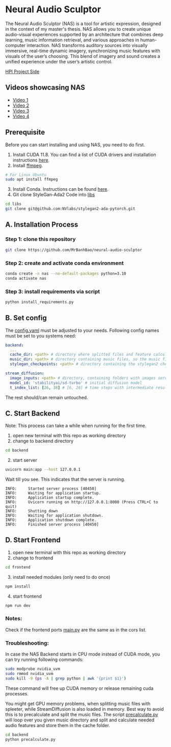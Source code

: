 # Neural Audio Sculptor

The Neural Audio Sculptor (NAS) is a tool for artistic expression, designed in the context of my master's thesis. 
NAS allows you to create unique audio-visual experiences supported by an architecture that combines deep learning, 
music information retrieval, and various approaches in human-computer interaction. 
NAS transforms auditory sources into visually immersive, real-time dynamic imagery, 
synchronizing music features with visuals of the user’s choosing. 
This blend of imagery and sound creates a unified experience under the user’s artistic control.  

[HPI Project Side](https://hpi.de/neurodesign/projects/neural-audio-sculptor.html) 


## Videos showcasing NAS
* [Video 1](https://drive.google.com/file/d/13SD0WEYPwUVpen3orci_SCpkPuPNfVLM/view)
* [Video 2](https://drive.google.com/file/d/1YsU1GZTxhMj2GY_cYU2DGB8KyqLcDZsl/view)
* [Video 3](https://drive.google.com/file/d/1NZjWihqOn5EUZRe49AX00lPl-ye3hsG1/view)
* [Video 4](https://drive.google.com/file/d/1mJQaZnXReHYrvmePOdqJtb1Bdpxa2H03/view)


## Prerequisite
Before you can start installing and using NAS, you need to do first.

1. Install CUDA 11.8. You can find a list of CUDA drivers and installation instructions [here](https://developer.nvidia.com/cuda-toolkit-archive).
2. Install [ffmpeg](https://ffmpeg.org/download.html).
```bash
# For Linux Ubuntu
sudo apt install ffmpeg
```
3. Install Conda. Instructions can be found [here](https://conda.io/projects/conda/en/latest/user-guide/index.html).
4. Git clone StyleGan-Ada2 Code into [libs](backend%2Flibs)
```bash
cd libs
git clone git@github.com:NVlabs/stylegan2-ada-pytorch.git
```

## A. Installation Process
### Step 1: clone this repository
```bash
git clone https://github.com/MrBanhBao/neural-audio-sculptor
```

### Step 2: create and activate conda environment
```bash
conda create -n nas --no-default-packages python=3.10
conda activate nas
```

### Step 3: install requirements via script
```bash
python install_requirements.py
```

## B. Set config
The [config.yaml](frontend%2Fstatic%2Fconfig.yaml) must be adjusted to your needs.
Following config names must be set to you systems need:
```yaml
backend:
  ...
  cache_dir: <path> # directory where splitted files and feature calculations are stored
  music_dir: <path> # directory containing music files, so the music finder UI component can display them 
  stylegan_checkpoints: <path> # directory containing the stylegan2 checkpoints, so that Model Finder UI component can display them 

stream_diffusion:
  image_inputs: <path> # directory, containing folders with images serving as input imgs for the img2img process
  model_id: 'stabilityai/sd-turbo' # initial diffusion model
  t_index_list: [26, 38] # [6, 28] # time steps with intermediate result (the more steps -> the better the quality -> slower)
```
The rest should/can remain untouched.

## C. Start Backend
Note: This process can take a while when running for the first time.
1. open new terminal with this repo as working directory
2. change to backend directory
```bash
cd backend
```
2. start server
```bash
uvicorn main:app --host 127.0.0.1  
```
Wait till you see. This indicates that the server is running.
```
INFO:     Started server process [40450]
INFO:     Waiting for application startup.
INFO:     Application startup complete.
INFO:     Uvicorn running on http://127.0.0.1:8000 (Press CTRL+C to quit)
INFO:     Shutting down
INFO:     Waiting for application shutdown.
INFO:     Application shutdown complete.
INFO:     Finished server process [40450]
```

## D. Start Frontend
1. open new terminal with this repo as working directory
2. change to frontend
```bash
cd frontend
```
3. install needed modules (only need to do once)
```bash
npm install
```

4. start frontend
```bash
npm run dev
```

### Notes:
Check if the frontend ports [main.py](backend%2Fmain.py) are the same as in the cors list.

### Troubleshooting:
In case the NAS Backend starts in CPU mode instead of CUDA mode, you can try running following commands:
```bash
sudo modprobe nvidia_uvm
sudo rmmod nvidia_uvm
sudo kill -9 (ps -A | grep python | awk '{print $1}')
```
These command will free up CUDA memory or release remaining cuda processes.

You might get GPU memory problems, when splitting music files with spleeter, while StreamDiffusion is also loaded in memory.
Best way to avoid this is to precalculate and split the music files. The script [precalculate.py](backend%2Fprecalculate.py)
will loop over you given music directory and split and calculate needed audio features and store them in the cache folder.
```bash
cd backend
python precalculate.py
```
